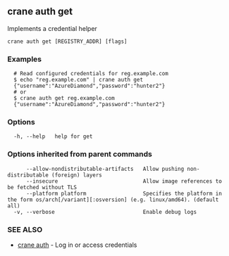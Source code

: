## crane auth get

Implements a credential helper

```
crane auth get [REGISTRY_ADDR] [flags]
```

### Examples

```
  # Read configured credentials for reg.example.com
  $ echo "reg.example.com" | crane auth get
  {"username":"AzureDiamond","password":"hunter2"}
  # or
  $ crane auth get reg.example.com
  {"username":"AzureDiamond","password":"hunter2"}
```

### Options

```
  -h, --help   help for get
```

### Options inherited from parent commands

```
      --allow-nondistributable-artifacts   Allow pushing non-distributable (foreign) layers
      --insecure                           Allow image references to be fetched without TLS
      --platform platform                  Specifies the platform in the form os/arch[/variant][:osversion] (e.g. linux/amd64). (default all)
  -v, --verbose                            Enable debug logs
```

### SEE ALSO

* [crane auth](crane_auth.md)	 - Log in or access credentials


